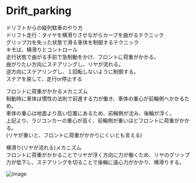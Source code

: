 # Drift_parking
ドリフトからの縦列駐車のやり方<br>
ドリフト走行：タイヤを横滑りさせながらカーブを曲がるテクニック<br>
             グリップ力を失った状態で滑る車体を制御するテクニック<br>
キモは、横滑りとコントロール<br>
走行状態で曲がる手前で急制動をかけ、フロントに荷重がかかる。<br>
曲がりたい方向にステアリングし、リヤが流れる。<br>
逆方向にステアリングし、１回転しないように制御する。<br>
ステアを戻して、走行or停止する<br>

フロントに荷重がかかるメカニズム<br>
制動時に車体は慣性の法則で前進する力が働き、車体の重心が前輪側へかかるため。<br>
車体の重心は地面より高い位置にあるため、前輪側が沈み、後輪が浮く。<br>
上記より、ラジコンカーの重心が高く、前輪側が重いほどフロントに荷重がかかる。<br>
(リヤが重いと、フロントに荷重がかかりにくいとも言える)<br>

横滑り(リヤが流れる)メカニズム<br>
フロントに荷重がかかることでリヤが浮く方向に力が働くため、リヤのグリップ力が低下し、ステアリングを切ることで後輪に遠心力がかかり、横滑りする。<br>

![image](https://user-images.githubusercontent.com/48497675/54396374-19303680-46f6-11e9-8f0b-296efeda7e2f.png)
